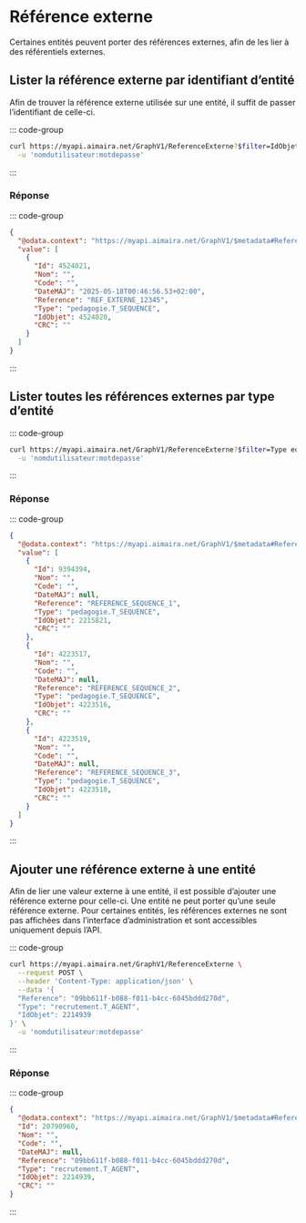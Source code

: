 # Référence externe

Certaines entités peuvent porter des références externes, afin de les lier à des référentiels externes.

## Lister la référence externe par identifiant d’entité

Afin de trouver la référence externe utilisée sur une entité, il suffit de passer l’identifiant de celle-ci.

::: code-group

```bash [cURL]
curl https://myapi.aimaira.net/GraphV1/ReferenceExterne?$filter=IdObjet eq 4524020 \
  -u 'nomdutilisateur:motdepasse'
```

:::

### Réponse


::: code-group

```json [JSON]
{
  "@odata.context": "https://myapi.aimaira.net/GraphV1/$metadata#ReferenceExterne",
  "value": [
    {
      "Id": 4524021,
      "Nom": "",
      "Code": "",
      "DateMAJ": "2025-05-18T00:46:56.53+02:00",
      "Reference": "REF_EXTERNE_12345",
      "Type": "pedagogie.T_SEQUENCE",
      "IdObjet": 4524020,
      "CRC": ""
    }
  ]
}
```

:::

## Lister toutes les références externes par type d’entité

::: code-group

```bash [cURL]
curl https://myapi.aimaira.net/GraphV1/ReferenceExterne?$filter=Type eq 'pedagogie.T_SEQUENCE' \
  -u 'nomdutilisateur:motdepasse'
```

:::

### Réponse


::: code-group

```json [JSON]
{
  "@odata.context": "https://myapi.aimaira.net/GraphV1/$metadata#ReferenceExterne",
  "value": [
    {
      "Id": 9394394,
      "Nom": "",
      "Code": "",
      "DateMAJ": null,
      "Reference": "REFERENCE_SEQUENCE_1",
      "Type": "pedagogie.T_SEQUENCE",
      "IdObjet": 2215821,
      "CRC": ""
    },
    {
      "Id": 4223517,
      "Nom": "",
      "Code": "",
      "DateMAJ": null,
      "Reference": "REFERENCE_SEQUENCE_2",
      "Type": "pedagogie.T_SEQUENCE",
      "IdObjet": 4223516,
      "CRC": ""
    },
    {
      "Id": 4223519,
      "Nom": "",
      "Code": "",
      "DateMAJ": null,
      "Reference": "REFERENCE_SEQUENCE_3",
      "Type": "pedagogie.T_SEQUENCE",
      "IdObjet": 4223518,
      "CRC": ""
    }
  ]
}
```

:::

## Ajouter une référence externe à une entité

Afin de lier une valeur externe à une entité, il est possible d’ajouter une référence externe pour celle-ci.
Une entité ne peut porter qu’une seule référence externe. Pour certaines entités, les références externes ne sont pas 
affichées dans l’interface d’administration et sont accessibles uniquement depuis l’API.

::: code-group

```bash [cURL]
curl https://myapi.aimaira.net/GraphV1/ReferenceExterne \
  --request POST \
  --header 'Content-Type: application/json' \
  --data '{
  "Reference": "09bb611f-b088-f011-b4cc-6045bddd270d",
  "Type": "recrutement.T_AGENT",
  "IdObjet": 2214939
}' \
  -u 'nomdutilisateur:motdepasse'
```

:::

### Réponse

::: code-group

```json [JSON]
{
  "@odata.context": "https://myapi.aimaira.net/GraphV1/$metadata#ReferenceExterne/$entity",
  "Id": 20790960,
  "Nom": "",
  "Code": "",
  "DateMAJ": null,
  "Reference": "09bb611f-b088-f011-b4cc-6045bddd270d",
  "Type": "recrutement.T_AGENT",
  "IdObjet": 2214939,
  "CRC": ""
}
```

:::